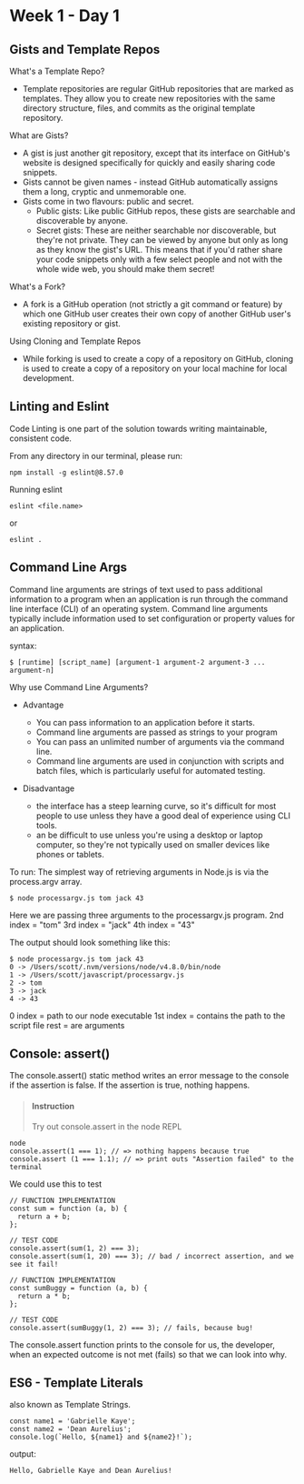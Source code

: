 # Week 1 - Day 1

## Gists and Template Repos

What's a Template Repo?
- Template repositories are regular GitHub repositories that are marked as templates. They allow you to create new repositories with the same directory structure, files, and commits as the original template repository.

What are Gists?
- A gist is just another git repository, except that its interface on GitHub's website is designed specifically for quickly and easily sharing code snippets.
- Gists cannot be given names - instead GitHub automatically assigns them a long, cryptic and unmemorable one.
- Gists come in two flavours: public and secret.
  - Public gists: Like public GitHub repos, these gists are searchable and discoverable by anyone.
  - Secret gists: These are neither searchable nor discoverable, but they're not private. They can be viewed by anyone but only as long as they know the gist's URL. This means that if you'd rather share your code snippets only with a few select people and not with the whole wide web, you should make them secret!

What's a Fork?
- A fork is a GitHub operation (not strictly a git command or feature) by which one GitHub user creates their own copy of another GitHub user's existing repository or gist.

Using Cloning and Template Repos
- While forking is used to create a copy of a repository on GitHub, cloning is used to create a copy of a repository on your local machine for local development.

## Linting and Eslint
Code Linting is one part of the solution towards writing maintainable, consistent code.

From any directory in our terminal, please run:

```shell
npm install -g eslint@8.57.0
```

Running eslint

```shell
eslint <file.name>
```

or

```shell
eslint .
```

## Command Line Args
Command line arguments are strings of text used to pass additional information to a program when an application is run through the command line interface (CLI) of an operating system. Command line arguments typically include information used to set configuration or property values for an application.

syntax:

```
$ [runtime] [script_name] [argument-1 argument-2 argument-3 ... argument-n]
```

Why use Command Line Arguments?

* Advantage
  * You can pass information to an application before it starts. 
  * Command line arguments are passed as strings to your program
  * You can pass an unlimited number of arguments via the command line.
  * Command line arguments are used in conjunction with scripts and batch files, which is particularly useful for automated testing.

* Disadvantage
  * the interface has a steep learning curve, so it's difficult for most people to use unless they have a good deal of experience using CLI tools.
  * an be difficult to use unless you're using a desktop or laptop computer, so they're not typically used on smaller devices like phones or tablets.

To run:
The simplest way of retrieving arguments in Node.js is via the process.argv array.

```
$ node processargv.js tom jack 43
```

Here we are passing three arguments to the processargv.js program. 
2nd index = "tom"
3rd index = "jack"
4th index = "43"

The output should look something like this:

```
$ node processargv.js tom jack 43
0 -> /Users/scott/.nvm/versions/node/v4.8.0/bin/node
1 -> /Users/scott/javascript/processargv.js
2 -> tom
3 -> jack
4 -> 43
```

0 index = path to our node executable
1st index = contains the path to the script file
rest = are arguments

## Console: assert()
The console.assert() static method writes an error message to the console if the assertion is false. If the assertion is true, nothing happens.

> #### Instruction
> Try out console.assert in the node REPL

```shell
node 
console.assert(1 === 1); // => nothing happens because true
console.assert (1 === 1.1); // => print outs "Assertion failed" to the terminal
```
We could use this to test 

```shell
// FUNCTION IMPLEMENTATION
const sum = function (a, b) {
  return a + b;
};

// TEST CODE
console.assert(sum(1, 2) === 3);
console.assert(sum(1, 20) === 3); // bad / incorrect assertion, and we see it fail!
```

```shell
// FUNCTION IMPLEMENTATION
const sumBuggy = function (a, b) {
  return a * b;
};

// TEST CODE
console.assert(sumBuggy(1, 2) === 3); // fails, because bug!
```

The console.assert function prints to the console for us, the developer, when an expected outcome is not met (fails) so that we can look into why.

## ES6 - Template Literals
also known as Template Strings.

```shell
const name1 = 'Gabrielle Kaye';
const name2 = 'Dean Aurelius';
console.log(`Hello, ${name1} and ${name2}!`);
```
output:
```
Hello, Gabrielle Kaye and Dean Aurelius!
```